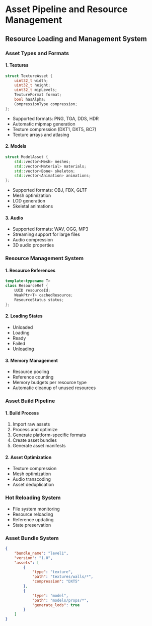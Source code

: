 # Asset Pipeline and Resource Management
## Resource Loading and Management System

### Asset Types and Formats

#### 1. Textures
```cpp
struct TextureAsset {
    uint32_t width;
    uint32_t height;
    uint32_t mipLevels;
    TextureFormat format;
    bool hasAlpha;
    CompressionType compression;
};
```
- Supported formats: PNG, TGA, DDS, HDR
- Automatic mipmap generation
- Texture compression (DXT1, DXT5, BC7)
- Texture arrays and atlasing

#### 2. Models
```cpp
struct ModelAsset {
    std::vector<Mesh> meshes;
    std::vector<Material> materials;
    std::vector<Bone> skeleton;
    std::vector<Animation> animations;
};
```
- Supported formats: OBJ, FBX, GLTF
- Mesh optimization
- LOD generation
- Skeletal animations

#### 3. Audio
- Supported formats: WAV, OGG, MP3
- Streaming support for large files
- Audio compression
- 3D audio properties

### Resource Management System

#### 1. Resource References
```cpp
template<typename T>
class ResourceRef {
    UUID resourceId;
    WeakPtr<T> cachedResource;
    ResourceStatus status;
};
```

#### 2. Loading States
- Unloaded
- Loading
- Ready
- Failed
- Unloading

#### 3. Memory Management
- Resource pooling
- Reference counting
- Memory budgets per resource type
- Automatic cleanup of unused resources

### Asset Build Pipeline

#### 1. Build Process
1. Import raw assets
2. Process and optimize
3. Generate platform-specific formats
4. Create asset bundles
5. Generate asset manifests

#### 2. Asset Optimization
- Texture compression
- Mesh optimization
- Audio transcoding
- Asset deduplication

### Hot Reloading System
- File system monitoring
- Resource reloading
- Reference updating
- State preservation

### Asset Bundle System
```json
{
    "bundle_name": "level1",
    "version": "1.0",
    "assets": [
        {
            "type": "texture",
            "path": "textures/walls/*",
            "compression": "DXT5"
        },
        {
            "type": "model",
            "path": "models/props/*",
            "generate_lods": true
        }
    ]
}
```